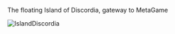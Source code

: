 The floating Island of Discordia, gateway to MetaGame

![IslandDiscordia](https://github.com/gemwise-invests/Meta-Skill/asset/img/IslandDiscordia_v0.1.png)
